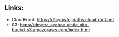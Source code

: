 ## Links:

- CloudFront: https://d1cyowfcgdatfw.cloudfront.net
- S3: https://dmytro-sychov-static-site-bucket.s3.amazonaws.com/index.html
